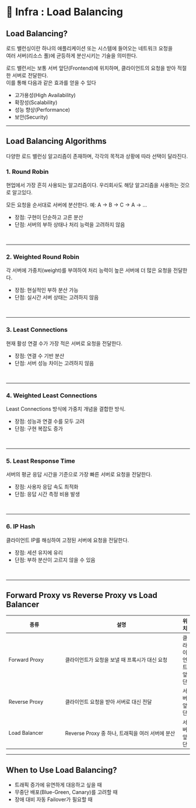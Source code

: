 # 🚚 Infra : Load Balancing

## Load Balancing?

로드 밸런싱이란 하나의 애플리케이션 또는 시스템에 들어오는 네트워크 요청을 \
여러 서버(리소스 풀)에 균등하게 분산시키는 기술을 의미한다.

로드 밸런서는 보통 서버 앞단(Frontend)에 위치하며, 클라이언트의 요청을 받아 적절한 서버로 전달한다. \
이를 통해 다음과 같은 효과를 얻을 수 있다

* 고가용성(High Availability)
* 확장성(Scalability)
* 성능 향상(Performance)
* 보안(Security)

***

## Load Balancing Algorithms

다양한 로드 밸런싱 알고리즘이 존재하며, 각각의 목적과 상황에 따라 선택이 달라진다.

### **1. Round Robin**

현업에서 가장 흔히 사용되는 알고리즘이다. 우리회사도 해당 알고리즘을 사용하는 것으로 알고있다.

모든 요청을 순서대로 서버에 분산한다. 예: A → B → C → A → ...

* 장점: 구현이 단순하고 고른 분산
* 단점: 서버의 부하 상태나 처리 능력을 고려하지 않음

<figure><img src="../../.gitbook/assets/스크린샷 2025-05-07 23.32.51.png" alt=""><figcaption></figcaption></figure>

***

### **2. Weighted Round Robin**

각 서버에 가중치(weight)를 부여하여 처리 능력이 높은 서버에 더 많은 요청을 전달한다.

* 장점: 현실적인 부하 분산 가능
* 단점: 실시간 서버 상태는 고려하지 않음

<figure><img src="../../.gitbook/assets/스크린샷 2025-05-07 23.33.18.png" alt=""><figcaption></figcaption></figure>

***

### **3. Least Connections**

현재 활성 연결 수가 가장 적은 서버로 요청을 전달한다.

* 장점: 연결 수 기반 분산
* 단점: 서버 성능 차이는 고려하지 않음

<figure><img src="../../.gitbook/assets/스크린샷 2025-05-07 23.33.45.png" alt=""><figcaption></figcaption></figure>

***

### **4. Weighted Least Connections**

Least Connections 방식에 가중치 개념을 결합한 방식.

* 장점: 성능과 연결 수를 모두 고려
* 단점: 구현 복잡도 증가

<figure><img src="../../.gitbook/assets/스크린샷 2025-05-07 23.34.49.png" alt=""><figcaption></figcaption></figure>

***

### **5. Least Response Time**

서버의 평균 응답 시간을 기준으로 가장 빠른 서버로 요청을 전달한다.

* 장점: 사용자 응답 속도 최적화
* 단점: 응답 시간 측정 비용 발생

<figure><img src="../../.gitbook/assets/스크린샷 2025-05-07 23.35.17.png" alt=""><figcaption></figcaption></figure>

***

### **6. IP Hash**

클라이언트 IP를 해싱하여 고정된 서버에 요청을 전달한다.

* 장점: 세션 유지에 유리
* 단점: 부하 분산이 고르지 않을 수 있음

<figure><img src="../../.gitbook/assets/스크린샷 2025-05-07 23.35.45.png" alt=""><figcaption></figcaption></figure>

***

## Forward Proxy vs Reverse Proxy vs Load Balancer

<table><thead><tr><th width="158.8671875">종류</th><th width="363.109375">설명</th><th>위치</th></tr></thead><tbody><tr><td>Forward Proxy</td><td>클라이언트가 요청을 보낼 때 프록시가 대신 요청</td><td>클라이언트 앞단</td></tr><tr><td>Reverse Proxy</td><td>클라이언트 요청을 받아 서버로 대신 전달</td><td>서버 앞단</td></tr><tr><td>Load Balancer</td><td>Reverse Proxy 중 하나, 트래픽을 여러 서버에 분산</td><td>서버 앞단</td></tr></tbody></table>

***

## When to Use Load Balancing?

* 트래픽 증가에 유연하게 대응하고 싶을 때
* 무중단 배포(Blue-Green, Canary)를 고려할 때
* 장애 대비 자동 Failover가 필요할 때
